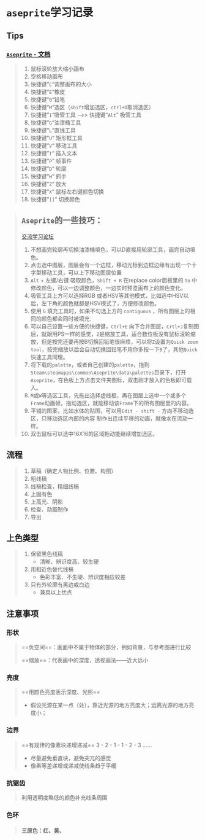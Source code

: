 # `aseprite`学习记录

## Tips

### [`Aseprite` - 文档](https://www.aseprite.org/docs/)



> 1. 鼠标滚轮放大缩小画布 
> 2. 空格移动画布 
> 3. 快捷键”`C`“调整画布的大小 
> 4. 快捷键”`E`“橡皮 
> 5. 快捷键”`B`“铅笔 
> 6. 快捷键”`M`“选区（`shift`增加选区，`ctrl+D`取消选区） 
> 7. 快捷键”`I`“吸管工具   -->> 快捷键“`Alt`” 吸管工具
> 8. 快捷键”`G`“油漆桶工具 
> 9. 快捷键”`L`“直线工具
> 10. 快捷键”`U`“ 矩形框工具
> 11. 快捷键”`V`“ 移动工具
> 12. 快捷键”`T`“ 插入文本
> 13. 快捷键”`P`“ 帧事件
> 14. 快捷键”`D`“ 轮廓
> 15. 快捷键”`H`“ 抓手
> 16. 快捷键”`Z`“ 放大
> 17. 快捷键”`X`“ 鼠标左右键颜色切换
> 18. 快捷键”`[]`“ 切换颜色



> ## `Aseprite`的一些技巧： 
>
> [交流学习论坛](https://community.aseprite.org/)
>
> 1. 不想画完轮廓再切换油漆桶填色，可以D直接用轮廓工具，画完自动填色。 
> 2. 点击选中图层，图层会有一个边框，移动光标到边框边缘有出现一个十字型移动工具，可以上下移动图层位置 
> 3.  `Alt` + 左键/右键 吸取颜色，`Shift + R` 在replace color面板里的 `To` 中修改颜色，可以一边调整颜色，一边实时预览画布上的颜色变化。 
> 4. 吸管工具上方可以选择RGB 或者HSV等其他模式，比如选中HSV以后，左下角的颜色就都是HSV模式了，方便修改颜色。 
> 5.  使用 `G` 填充工具时，如果不勾选上方的 `contiguous` ，所有图层上的相同的颜色都会同时被填充.
> 6. 可以自己设置一些方便的快捷键，`Ctrl+E` 向下合并图层，`Crtl+J`复制图层，就跟用PS一样的感觉，`Z`是缩放工具，适合数位板没有鼠标滚轮缩放，但是按完还要再按B切换回铅笔很麻烦，可以将`Z`设置为`Quick zoom tool`，按完缩放以后会自动切换回铅笔不用你多按一下`B`了，其他`Quick`快速工具同理。 
> 7. 将下载的`palette`，或者自己创建的`palette`，拖到`Steam\steamapps\common\Aseprite\data\palettes`目录下，打开`Aseprite`，在色板上方点击文件夹图标，双击刚才放入的色板即可载入。 
> 8. `M`或`W`等选区工具，先拖出选择虚线框，再在图层上选中一个或多个`Frame`动画帧，拖动选区，就能移动该`Frame`下的所有图层里的内容。 
> 9. 平铺的图案，比如水体的贴图，可以用`Edit - shift -` 方向不移动选区，只移动选区内部的内容 制作出连续平移的动画，就像水在流动一样。 
> 10. 双击鼠标可以选中16X16的区域拖动能继续增加选区。





## 流程

> 1. 草稿（确定人物比例、位置、构图）
> 2. 粗线稿
> 3. 线稿检查，精细线稿
> 4. 上固有色
> 5. 上高光、阴影
> 6. 检查、动画制作
> 7. 导出



## 上色类型

> 1. 保留黑色线稿
>    - 清晰、辨识度高、较生硬
> 2. 用相近色替代线稿
>    - 色彩丰富、不生硬、辨识度相应较差
> 3. 只有外轮廓有黑边或白边
>    - 兼具以上优点









## 注意事项

### 形状

> ==负空间==：画面中不属于物体的部分，例如背景，与参考图进行比较
>
> ==缩放==：代表画中的深度，透视画法——近大远小

### 亮度

> ==用颜色亮度表示深度、光照==
>
> - 假设光源在某一点（处），靠近光源的地方亮度大；远离光源的地方亮度小；

### 边界

> ==有规律的像素块递增递减== 3 - 2 - 1 - 1 - 2 - 3 ……
>
> - 尽量避免垂直块，避免突兀的感觉
> - 像素等差递增或递减使线条趋于平缓





### 抗锯齿

> 利用透明度略低的颜色补充线条周围





### 色环

> #### 三原色：红、黄、